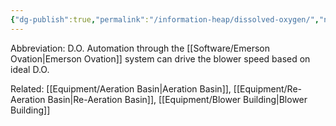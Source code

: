 ```yaml
---
{"dg-publish":true,"permalink":"/information-heap/dissolved-oxygen/","noteIcon":"","created":"2025-07-07T14:23:44.767-05:00"}
---
```


Abbreviation: D.O.
Automation through the [[Software/Emerson Ovation\|Emerson Ovation]] system can drive the blower speed based on ideal  D.O.

Related: [[Equipment/Aeration Basin\|Aeration Basin]], [[Equipment/Re-Aeration Basin\|Re-Aeration Basin]], [[Equipment/Blower Building\|Blower Building]]


